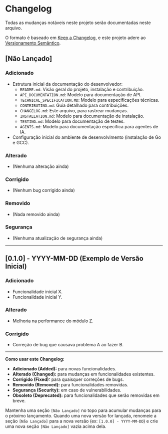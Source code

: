 # Changelog

Todas as mudanças notáveis neste projeto serão documentadas neste arquivo.

O formato é baseado em [Keep a Changelog](https://keepachangelog.com/pt-BR/1.0.0/),
e este projeto adere ao [Versionamento Semântico](https://semver.org/spec/v2.0.0.html).

## [Não Lançado]

### Adicionado
-   Estrutura inicial da documentação do desenvolvedor:
    -   `README.md`: Visão geral do projeto, instalação e contribuição.
    -   `API_DOCUMENTATION.md`: Modelo para documentação de API.
    -   `TECHNICAL_SPECIFICATION.MD`: Modelo para especificações técnicas.
    -   `CONTRIBUTING.md`: Guia detalhado para contribuições.
    -   `CHANGELOG.md`: Este arquivo, para rastrear mudanças.
    -   `INSTALLATION.md`: Modelo para documentação de instalação.
    -   `TESTING.md`: Modelo para documentação de testes.
    -   `AGENTS.md`: Modelo para documentação específica para agentes de IA.
-   Configuração inicial do ambiente de desenvolvimento (instalação de Go e GCC).

### Alterado
-   (Nenhuma alteração ainda)

### Corrigido
-   (Nenhum bug corrigido ainda)

### Removido
-   (Nada removido ainda)

### Segurança
-   (Nenhuma atualização de segurança ainda)

---

## [0.1.0] - YYYY-MM-DD (Exemplo de Versão Inicial)

### Adicionado
-   Funcionalidade inicial X.
-   Funcionalidade inicial Y.

### Alterado
-   Melhoria na performance do módulo Z.

### Corrigido
-   Correção de bug que causava problema A ao fazer B.

---

**Como usar este Changelog:**

-   **Adicionado (Added):** para novas funcionalidades.
-   **Alterado (Changed):** para mudanças em funcionalidades existentes.
-   **Corrigido (Fixed):** para quaisquer correções de bugs.
-   **Removido (Removed):** para funcionalidades removidas.
-   **Segurança (Security):** em caso de vulnerabilidades.
-   **Obsoleto (Deprecated):** para funcionalidades que serão removidas em breve.

Mantenha uma seção `[Não Lançado]` no topo para acumular mudanças para o próximo lançamento.
Quando uma nova versão for lançada, renomeie a seção `[Não Lançado]` para a nova versão (ex: `[1.0.0] - YYYY-MM-DD`) e crie uma nova seção `[Não Lançado]` vazia acima dela.
